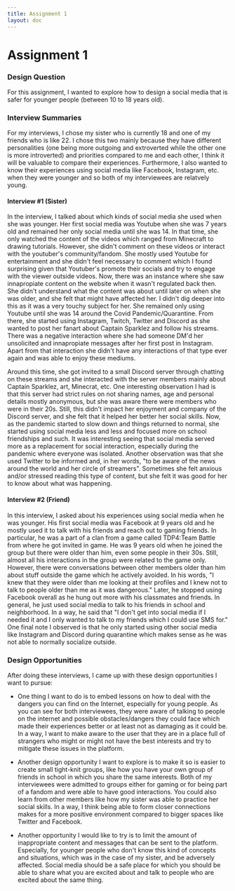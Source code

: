 ```yaml
---
title: Assignment 1
layout: doc
---
```


# Assignment 1

### Design Question
For this assignment, I wanted to explore how to design a social media that is safer for younger people (between 10 to 18 years old). 

### Interview Summaries
For my interviews, I chose my sister who is currently 18 and one of my friends who is like 22. I chose this two mainly because they have different personalities (one being more outgoing and extroverted while the other one is more introverted) and priorities compared to me and each other, I think it will be valuable to compare their experiences. Furthermore, I also wanted to know their experiences using social media like Facebook, Instagram, etc. when they were younger and so both of my interviewees are relatvely young.

#### Interview #1 (Sister)
In the interview, I talked about which kinds of social media she used when she was younger. Her first social media was Youtube when she was 7 years old and remained her only social media until she was 14. In that time, she only watched the content of the videos which ranged from Minecraft to drawing tutorials. However, she didn't comment on these videos or interact with the youtuber's community/fandom. She mostly used Youtube for entertainment and she didn't feel necessary to comment which I found surprising given that Youtuber's promote their socials and try to engage with the viewer outside videos. Now, there was an instance where she saw innapropiate content on the website when it wasn't regulated back then. She didn't understand what the content was about until later on when she was older, and she felt that might have affected her. I didn't dig deeper into this as it was a very touchy subject for her. She remained only using Youtube until she was 14 around the Covid Pandemic/Quarantine. From there, she started using Instagram, Twitch, Twitter and Discord as she wanted to post her fanart about Captain Sparklez and follow his streams. There was a negative interaction where she had someone DM'd her unsolicited and innapropiate messages after her first post in Instagram. Apart from that interaction she didn't have any interactions of that type ever again and was able to enjoy these mediums. 

Around this time, she got invited to a small Discord server through chatting on these streams and she interacted with the server members mainly about Captain Sparklez, art, Minecrat, etc. One interesting observation I had is that this server had strict rules on not sharing names, age and personal details mostly anonymous, but she was aware there were members who were in their 20s. Still, this didn't impact her enjoyment and company of the Discord server, and she felt that it helped her better her social skills. Now, as the pandemic started to slow down and things returned to normal, she started using social media less and less and focused more on school friendships and such. It was interesting seeing that social media served more as a replacement for social interaction, especially during the pandemic where everyone was isolated. Another observation was that she used Twitter to be informed and, in her words, "to be aware of the news around the world and her circle of streamers". Sometimes she felt anxious and/or stressed reading this type of content, but she felt it was good for her to know about what was happening. 

#### Interview #2 (Friend)
In this interview, I asked about his experiences using social media when he was younger. His first social media was Facebook at 9 years old and he mostly used it to talk with his friends and reach out to gaming friends. In particular, he was a part of a clan from a game called TDP4:Team Battle from where he got invited in game. He was 9 years old when he joined the group but there were older than him, even some people in their 30s. Still, almost all his interactions in the group were related to the game only. However, there were conversations between other members older than him about stuff outside the game which he actively avoided. In his words, "I knew that they were older than me looking at their profiles and I knew not to talk to people older than me as it was dangerous." Later, he stopped using Facebook overall as he hung out more with his classmates and friends. In general, he just used social media to talk to his friends in school and neighborhood. In a way, he said that "I don't get into social media if I needed it and I only wanted to talk to my friends which I could use SMS for." One final note I observed is that he only started using other social media like Instagram and Discord during quarantine which makes sense as he was not able to normally socialize outside.

### Design Opportunities
After doing these interviews, I came up with these design opportunities I want to pursue:

- One thing I want to do is to embed lessons on how to deal with the dangers you can find on the Internet, especially for young people. As you can see for both interviewees, they were aware of talking to people on the internet and possible obstacles/dangers they could face which made their experiences better or at least not as damaging as it could be. In a way, I want to make aware to the user that they are in a place full of strangers who might or might not have the best interests and try to mitigate these issues in the platform.

- Another design opportunity I want to explore is to make it so is easier to create small tight-knit groups, like how you have your own group of friends in school in which you share the same interests. Both of my interviewees were admitted to groups either for gaming or for being part of a fandom and were able to have good interactions. You could also learn from other members like how my sister was able to practice her social skills. In a way, I think being able to form closer connections makes for a more positive environment compared to bigger spaces like Twitter and Facebook.

- Another opportunity I would like to try is to limit the amount of inappropriate content and messages that can be sent to the platform. Especially, for younger people who don't know this kind of concepts and situations, which was in the case of my sister, and be adversely affected. Social media should be a safe place for which you should be able to share what you are excited about and talk to people who are excited about the same thing.